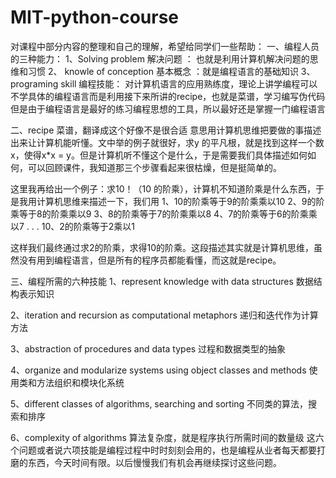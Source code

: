 # MIT-python-course

对课程中部分内容的整理和自己的理解，希望给同学们一些帮助：
一、编程人员的三种能力：
1、Solving problem 解决问题 ： 也就是利用计算机解决问题的思维和习惯
2、 knowle of conception 基本概念 ：就是编程语言的基础知识
3、programing skill 编程技能： 对计算机语言的应用熟练度，理论上讲学编程可以不学具体的编程语言而是利用接下来所讲的recipe，也就是菜谱，学习编写伪代码
但是由于编程语言是最好的练习编程思想的工具，所以最好还是掌握一门编程语言

二、recipe 菜谱，翻译成这个好像不是很合适
意思用计算机思维把要做的事描述出来让计算机能听懂。文中举的例子就很好，求y 的平凡根，就是找到这样一个数x，使得x*x = y。但是计算机听不懂这个是什么，于是需要我们具体描述如何如何，可以回顾课件，我知道那三个步骤看起来很枯燥，但是挺简单的。

这里我再给出一个例子：求10！（10 的阶乘），计算机不知道阶乘是什么东西，于是我用计算机思维来描述一下，我们用
1、10的阶乘等于9的阶乘乘以10
2、9的阶乘等于8的阶乘乘以9
3、8的阶乘等于7的阶乘乘以8
4、7的阶乘等于6的阶乘乘以7
.
.
.
10、2的阶乘等于2乘以1

这样我们最终通过求2的阶乘，求得10的阶乘。这段描述其实就是计算机思维，虽然没有用到编程语言，但是所有的程序员都能看懂，而这就是recipe。

三、编程所需的六种技能
1、represent knowledge with data structures 数据结构表示知识

2、iteration and recursion as computational metaphors  递归和迭代作为计算方法

3、abstraction of procedures and data types 过程和数据类型的抽象

4、organize and modularize systems using object classes and methods 使用类和方法组织和模块化系统

5、different classes of algorithms, searching and sorting  不同类的算法，搜索和排序

6、complexity of algorithms  算法复杂度，就是程序执行所需时间的数量级
这六个问题或者说六项技能是编程过程中时时刻刻会用的，也是编程从业者每天都要打磨的东西，今天时间有限。以后慢慢我们有机会再继续探讨这些问题。




